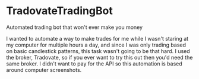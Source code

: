 # TradovateTradingBot
Automated trading bot that won't ever make you money

I wanted to automate a way to make trades for me while I wasn't staring at my computer for multiple hours a day, and since I was only trading based on basic candlestick patterns, this task wasn't going to be that hard. I used the broker, Tradovate, so if you ever want to try this out then you'd need the same broker. I didn't want to pay for the API so this automation is based around computer screenshots. 

